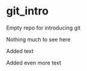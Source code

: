 # git_intro

Empty repo for introducing git

Nothing much to see here

Added text

Added even more text
